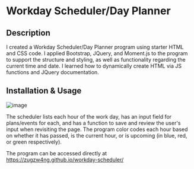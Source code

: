 # Workday Scheduler/Day Planner

## Description
  I created a Workday Scheduler/Day Planner program using starter HTML and CSS code. I applied Bootstrap, JQuery, and Moment.js to the program to support the structure and styling, as well as functionality regarding the current time and date. I learned how to dynamically create HTML via JS functions and JQuery documentation.

## Installation & Usage
![image](https://user-images.githubusercontent.com/88681510/133898668-a31ffc92-4d9c-4743-9a60-a86888d1f85d.png)

The scheduler lists each hour of the work day, has an input field for plans/events for each, and has a function to save and review the user's input when revisiting the page. The program color codes each hour based on whether it has passed, is the current hour, or is upcoming (in blue, red, or green respectively). 

The program can be accessed directly at https://zugzw4ng.github.io/workday-scheduler/
